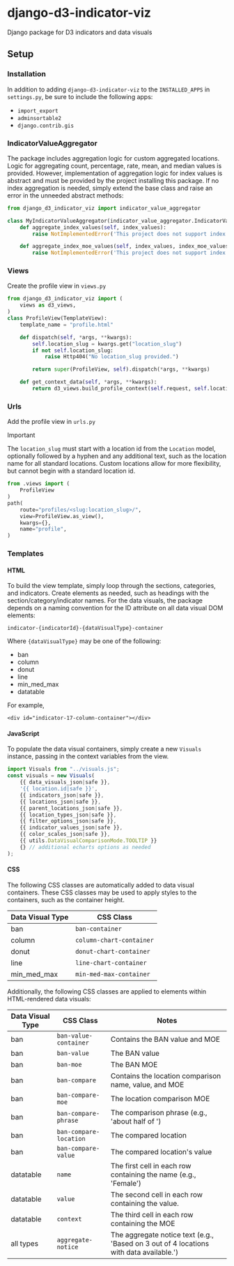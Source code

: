 # django-d3-indicator-viz
Django package for D3 indicators and data visuals

## Setup

### Installation
In addition to adding ```django-d3-indicator-viz``` to the ```INSTALLED_APPS``` in ```settings.py```, be sure to 
include the following apps:
- ```import_export```
- ```adminsortable2```
- ```django.contrib.gis```

### IndicatorValueAggregator
The package includes aggregation logic for custom aggregated locations. Logic for aggregating count, percentage, rate, 
mean, and median values is provided. However, implementation of aggregation logic for index values is abstract and must 
be provided by the project installing this package. If no index aggregation is needed, simply extend the base class
and raise an error in the unneeded abstract methods:

```python
from django_d3_indicator_viz import indicator_value_aggregator

class MyIndicatorValueAggregator(indicator_value_aggregator.IndicatorValueAggregator):
    def aggregate_index_values(self, index_values):
        raise NotImplementedError('This project does not support index aggregation.')

    def aggregate_index_moe_values(self, index_values, index_moe_values):
        raise NotImplementedError('This project does not support index MOE aggregation.')
```

### Views
Create the profile view in  ```views.py```

```python
from django_d3_indicator_viz import (
    views as d3_views,
)
class ProfileView(TemplateView):
    template_name = "profile.html"

    def dispatch(self, *args, **kwargs):
        self.location_slug = kwargs.get("location_slug")
        if not self.location_slug:
            raise Http404("No location_slug provided.")

        return super(ProfileView, self).dispatch(*args, **kwargs)

    def get_context_data(self, *args, **kwargs):
        return d3_views.build_profile_context(self.request, self.location_slug, MyIndicatorValueAggregator)
```

### Urls
Add the profile view in ```urls.py```
> [!IMPORTANT]
> The ```location_slug``` must start with a location id from the ```Location``` model, optionally followed by a hyphen and any additional text, such as the location name for all standard locations. Custom locations allow for more flexibility, but cannot begin with a standard location id.

```python
from .views import (
    ProfileView
)
path(
    route="profiles/<slug:location_slug>/",
    view=ProfileView.as_view(),
    kwargs={},
    name="profile",
)
```

### Templates

#### HTML
To build the view template, simply loop through the sections, categories, and indicators. Create elements as needed, such as headings with the section/category/indicator names. For the data visuals, the package depends on a naming convention for the ID attribute on all data visual DOM elements:

```indicator-{indicatorId}-{dataVisualType}-container```

Where ```{dataVisualType}``` may be one of the following:
- ban
- column
- donut
- line
- min_med_max
- datatable

For example,

```<div id="indicator-17-column-container"></div>```

#### JavaScript
To populate the data visual containers, simply create a new ```Visuals``` instance, passing in the context variables from the view.
```javascript
import Visuals from "../visuals.js";
const visuals = new Visuals(
    {{ data_visuals_json|safe }},
    '{{ location.id|safe }}',
    {{ indicators_json|safe }},
    {{ locations_json|safe }},
    {{ parent_locations_json|safe }},
    {{ location_types_json|safe }},
    {{ filter_options_json|safe }},
    {{ indicator_values_json|safe }},
    {{ color_scales_json|safe }},
    {{ utils.DataVisualComparisonMode.TOOLTIP }}
    {} // additional echarts options as needed
);
```

#### CSS
The following CSS classes are automatically added to data visual containers. These CSS classes may be used to apply styles to the containers, such as the container height.

|Data Visual Type|CSS Class|
|-|-|
|ban|```ban-container```|
|column|```column-chart-container```|
|donut|```donut-chart-container```|
|line|```line-chart-container```|
|min_med_max|```min-med-max-container```|

Additionally, the following CSS classes are applied to elements within HTML-rendered data visuals:

|Data Visual Type|CSS Class|Notes|
|-|-|-|
|ban|```ban-value-container```|Contains the BAN value and MOE|
|ban|```ban-value```|The BAN value|
|ban|```ban-moe```|The BAN MOE|
|ban|```ban-compare```|Contains the location comparison name, value, and MOE|
|ban|```ban-compare-moe```|The location comparison MOE|
|ban|```ban-compare-phrase```|The comparison phrase (e.g., 'about half of ')|
|ban|```ban-compare-location```|The compared location|
|ban|```ban-compare-value```|The compared location's value|
|datatable|```name```|The first cell in each row containing the name (e.g., 'Female')|
|datatable|```value```|The second cell in each row containing the value.|
|datatable|```context```|The third cell in each row containing the MOE|
|all types|```aggregate-notice```|The aggregate notice text (e.g., 'Based on 3 out of 4 locations with data available.')|


